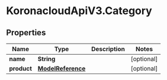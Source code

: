# KoronacloudApiV3.Category

## Properties
Name | Type | Description | Notes
------------ | ------------- | ------------- | -------------
**name** | **String** |  | [optional] 
**product** | [**ModelReference**](ModelReference.md) |  | [optional] 


